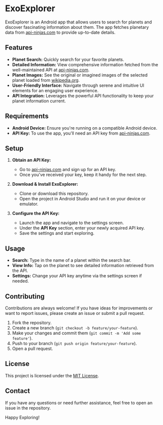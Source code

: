 # ExoExplorer

ExoExplorer is an Android app that allows users to search for planets and discover fascinating information about them. The app fetches planetary data from [api-ninjas.com](https://api-ninjas.com) to provide up-to-date details.

## Features

- **Planet Search:** Quickly search for your favorite planets.
- **Detailed Information:** View comprehensive information fetched from the well-maintained API at [api-ninjas.com](https://api-ninjas.com).
- **Planet Images:** See the original or imagined images of the selected planet loaded from [wikipedia.org](https://wikipedia.org).
- **User-Friendly Interface:** Navigate through serene and intuitive UI elements for an engaging user experience.
- **API Integration:** Leverages the powerful API functionality to keep your planet information current.

## Requirements

- **Android Device:** Ensure you're running on a compatible Android device.
- **API Key:** To use the app, you'll need an API key from [api-ninjas.com](https://api-ninjas.com).

## Setup

1. **Obtain an API Key:**
    - Go to [api-ninjas.com](https://api-ninjas.com) and sign up for an API key.
    - Once you've received your key, keep it handy for the next step.

2. **Download & Install ExoExplorer:**
    - Clone or download this repository.
    - Open the project in Android Studio and run it on your device or emulator.

3. **Configure the API Key:**
    - Launch the app and navigate to the settings screen.
    - Under the **API Key** section, enter your newly acquired API key.
    - Save the settings and start exploring.

## Usage

- **Search:** Type in the name of a planet within the search bar.
- **View Info:** Tap on the planet to see detailed information retrieved from the API.
- **Settings:** Change your API key anytime via the settings screen if needed.

## Contributing

Contributions are always welcome! If you have ideas for improvements or want to report issues, please create an issue or submit a pull request.

1. Fork the repository.
2. Create a new branch (`git checkout -b feature/your-feature`).
3. Make your changes and commit them (`git commit -m 'Add some feature'`).
4. Push to your branch (`git push origin feature/your-feature`).
5. Open a pull request.

## License

This project is licensed under the [MIT License](LICENSE).

## Contact

If you have any questions or need further assistance, feel free to open an issue in the repository.

Happy Exploring!

  
